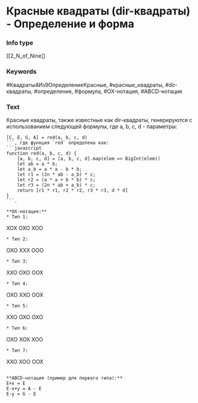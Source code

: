 # Красные квадраты (dir-квадраты) - Определение и форма
### Info type
[[2_N_of_Nine]]
### Keywords
#Квадраты4Из9ОпределениеКрасные, #красные_квадраты, #dir-квадраты, #определение, #формула, #OX-нотация, #ABCD-нотация
### Text
Красные квадраты, также известные как dir-квадраты, генерируются с использованием следующей формулы, где a, b, c, d - параметры:
```
[C, E, G, A] = red(a, b, c, d)
```, где функция `red` определена как:
```javascript
function red(a, b, c, d) {
    [a, b, c, d] = [a, b, c, d].map(elem => BigInt(elem))
    let ab = a * b;
    let a_b = a * a - b * b;
    let r1 = (2n * ab - a_b) * c;
    let r2 = (a * a + b * b) * c;
    let r3 = (2n * ab + a_b) * c;
    return [r1 * r1, r2 * r2, r3 * r3, d * d]
}
```.

**OX-нотация:**
* Тип 1:
```
XOX
OXO
XOO
```
* Тип 2:
```
OXO
XXX
OOO
```
* Тип 3:
```
XXO
OXO
OOX
```
* Тип 4:
```
OXO
XXO
OOX
```
* Тип 5:
```
XXO
OXO
OXO
```
* Тип 6:
```
OXO
XOX
XOO
```
* Тип 7:
```
XXO
XOO
OOX
```

**ABCD-нотация (пример для первого типа):**
E+x = E
E-x+y = A - E
E-y = G - E